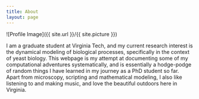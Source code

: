 ```yaml
---
title: About
layout: page
---
```

![Profile Image]({{ site.url }}/{{ site.picture }})

I am a graduate student at Virginia Tech, and my current research interest is the dynamical modeling of biological processes, specifically in the context of yeast biology. This webpage is my attempt at documenting some of my computational adventures systematically, and is essentially a hodge-podge of random things I have learned in my journey as a PhD student so far. Apart from microscopy, scripting and mathematical modeling, I also like listening to and making music, and love the beautiful outdoors here in Virginia.

